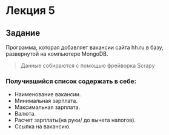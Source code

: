 # Лекция 5
## Задание

Программа, которая добавляет вакансии сайта hh.ru в базу, развернутой на компьютере MongoDB.
>Данные собираются с помощью фрейворка Scrapy


### Получившийся список содержать в себе:
* Наименование вакансии.
* Минимальная зарплата.
* Максимальная зарплата.
* Валюта.
* Расчет зарплаты(на руки/ до вычета налогов).
* Ссылка на вакансию.







